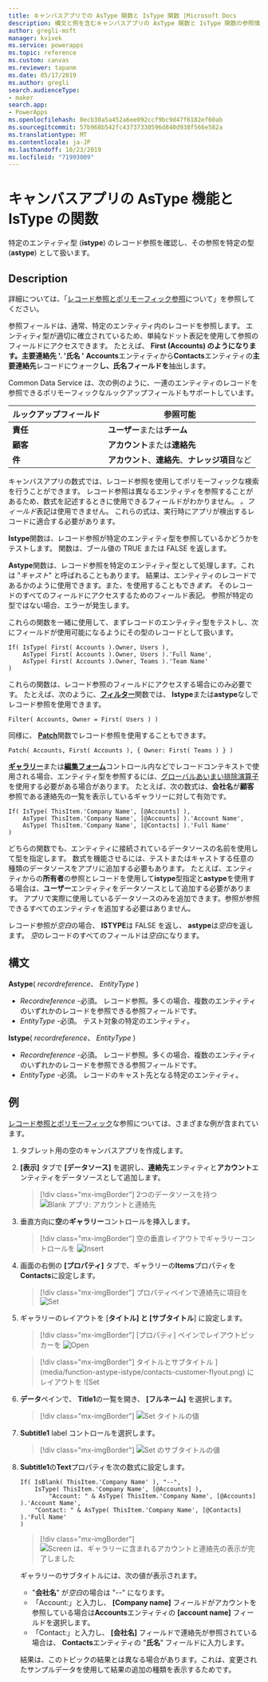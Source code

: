 ```yaml
---
title: キャンバスアプリでの AsType 関数と IsType 関数 |Microsoft Docs
description: 構文と例を含むキャンバスアプリの AsType 関数と IsType 関数の参照情報
author: gregli-msft
manager: kvivek
ms.service: powerapps
ms.topic: reference
ms.custom: canvas
ms.reviewer: tapanm
ms.date: 05/17/2019
ms.author: gregli
search.audienceType:
- maker
search.app:
- PowerApps
ms.openlocfilehash: 0ecb30a5a452a6ee092ccf9bc9d47f6182ef60ab
ms.sourcegitcommit: 57b968b542fc43737330596d840d938f566e582a
ms.translationtype: MT
ms.contentlocale: ja-JP
ms.lasthandoff: 10/23/2019
ms.locfileid: "71993009"
---
```

# <a name="astype-and-istype-functions-in-canvas-apps"></a>キャンバスアプリの AsType 機能と IsType の関数

特定のエンティティ型 (**istype**) のレコード参照を確認し、その参照を特定の型 (**astype**) として扱います。

## <a name="description"></a>Description

詳細については、「[レコード参照とポリモーフィック参照](../working-with-references.md)について」を参照してください。

参照フィールドは、通常、特定のエンティティ内のレコードを参照します。 エンティティ型が適切に確立されているため、単純なドット表記を使用して参照のフィールドにアクセスできます。 たとえば、 **First (Accounts) のようになります。主要連絡先 '. '氏名 '** **Accounts**エンティティから**Contacts**エンティティの**主要連絡先**レコードにウォーク**し、氏名フィールドを**抽出します。

Common Data Service は、次の例のように、一連のエンティティのレコードを参照できるポリモーフィックなルックアップフィールドもサポートしています。

| ルックアップフィールド | 参照可能 |
|--------------|--------------|
| **責任** | **ユーザー**または**チーム** |
| **顧客** | **アカウント**または**連絡先** |
| **件** | **アカウント**、**連絡先**、**ナレッジ項目**など |

<!--note from editor: Change "Knowledge Articles" to "Knowledge Base articles" if that is what is being referenced.   -->

キャンバスアプリの数式では、レコード参照を使用してポリモーフィックな検索を行うことができます。 レコード参照は異なるエンティティを参照することがあるため、数式を記述するときに使用できるフィールドがわかりません。 *。フィールド*表記は使用できません。 これらの式は、実行時にアプリが検出するレコードに適合する必要があります。

**Istype**関数は、レコード参照が特定のエンティティ型を参照しているかどうかをテストします。 関数は、ブール値の TRUE または FALSE を返します。

**Astype**関数は、レコード参照を特定のエンティティ型として処理します。これは "*キャスト*" と呼ばれることもあります。 結果は、エンティティのレコードであるかのように使用できます。また、を使用することもでき*ます。* そのレコードのすべてのフィールドにアクセスするためのフィールド表記。 参照が特定の型ではない場合、エラーが発生します。

これらの関数を一緒に使用して、まずレコードのエンティティ型をテストし、次にフィールドが使用可能になるようにその型のレコードとして扱います。

```powerapps-dot
If( IsType( First( Accounts ).Owner, Users ),
    AsType( First( Accounts ).Owner, Users ).'Full Name',
    AsType( First( Accounts ).Owner, Teams ).'Team Name'
)
```

これらの関数は、レコード参照のフィールドにアクセスする場合にのみ必要です。 たとえば、次のように、[**フィルター**](function-filter-lookup.md)関数では、 **Istype**または**astype**なしでレコード参照を使用できます。

```powerapps-dot
Filter( Accounts, Owner = First( Users ) )
```

同様に、 [**Patch**](function-patch.md)関数でレコード参照を使用することもできます。

```powerapps-dot
Patch( Accounts, First( Accounts ), { Owner: First( Teams ) } )
```  

[**ギャラリー**](../controls/control-gallery.md)または[**編集フォーム**](../controls/control-form-detail.md)コントロール内などでレコードコンテキストで使用される場合、エンティティ型を参照するには、[グローバルあいまい排除演算子](operators.md#disambiguation-operator)を使用する必要がある場合があります。 たとえば、次の数式は、**会社名**が**顧客**参照である連絡先の一覧を表示しているギャラリーに対して有効です。

```powerapps-dot
If( IsType( ThisItem.'Company Name', [@Accounts] ),
    AsType( ThisItem.'Company Name', [@Accounts] ).'Account Name',
    AsType( ThisItem.'Company Name', [@Contacts] ).'Full Name'
)
```

どちらの関数でも、エンティティに接続されているデータソースの名前を使用して型を指定します。 数式を機能させるには、テストまたはキャストする任意の種類のデータソースをアプリに追加する必要もあります。 たとえば、エンティティからの**所有者**の参照とレコードを使用して**istype**型指定と**astype**を使用する場合は、**ユーザー**エンティティをデータソースとして追加する必要があります。 アプリで実際に使用しているデータソースのみを追加できます。参照が参照できるすべてのエンティティを追加する必要はありません。

レコード参照が*空白*の場合、 **ISTYPE**は FALSE を返し、 **astype**は*空白*を返します。 *空*のレコードのすべてのフィールドは*空白*になります。

## <a name="syntax"></a>構文

**Astype**( *recordreference*、 *EntityType* )

- *Recordreference* -必須。 レコード参照。多くの場合、複数のエンティティのいずれかのレコードを参照できる参照フィールドです。
- *EntityType* -必須。 テスト対象の特定のエンティティ。

**Istype**( *recordreference*、 *EntityType* )

- *Recordreference* -必須。 レコード参照。多くの場合、複数のエンティティのいずれかのレコードを参照できる参照フィールドです。
- *EntityType* -必須。 レコードのキャスト先となる特定のエンティティ。

## <a name="example"></a>例

[レコード参照とポリモーフィック](../working-with-references.md)な参照については、さまざまな例が含まれています。

1. タブレット用の空のキャンバスアプリを作成します。

1. **[表示]** タブで **[データソース]** を選択し、**連絡先**エンティティと**アカウント**エンティティをデータソースとして追加します。
    > [!div class="mx-imgBorder"]
    > 2つのデータソースを持つ ![Blank アプリ: アカウントと連絡先 ](media/function-astype-istype/contacts-add-datasources.png)

1. 垂直方向に**空**の**ギャラリー**コントロールを挿入します。

    > [!div class="mx-imgBorder"]
    > 空の垂直レイアウトでギャラリーコントロールを ![Insert ](media/function-astype-istype/contacts-customer-gallery.png)

1. 画面の右側の **[プロパティ]** タブで、ギャラリーの**Items**プロパティを**Contacts**に設定します。

    > [!div class="mx-imgBorder"]
    > プロパティペインで連絡先に項目を ![Set ](media/function-astype-istype/contacts-customer-datasource.png)

1. ギャラリーのレイアウトを [**タイトル] と [サブタイトル**] に設定します。

    > [!div class="mx-imgBorder"]
    > [プロパティ] ペインでレイアウトピッカーを ![Open ](media/function-astype-istype/contacts-customer-layout.png)

    > [!div class="mx-imgBorder"]
    > タイトルとサブタイトル ](media/function-astype-istype/contacts-customer-flyout.png) にレイアウトを ![Set

1. **データ**ペインで、 **Title1**の一覧を開き、 **[フルネーム]** を選択します。

    > [!div class="mx-imgBorder"]
    > ![Set タイトルの値 ](media/function-astype-istype/contacts-customer-title.png)

1. **Subtitle1** label コントロールを選択します。

    > [!div class="mx-imgBorder"]
    > ![Set のサブタイトルの値 ](media/function-astype-istype/contacts-customer-subtitle.png)

1. **Subtitle1**の**Text**プロパティを次の数式に設定します。

    ```powerapps-dot
    If( IsBlank( ThisItem.'Company Name' ), "--",
        IsType( ThisItem.'Company Name', [@Accounts] ),
            "Account: " & AsType( ThisItem.'Company Name', [@Accounts] ).'Account Name',
        "Contact: " & AsType( ThisItem.'Company Name', [@Contacts] ).'Full Name'
    )
    ```

    > [!div class="mx-imgBorder"]
    > ![Screen は、ギャラリーに含まれるアカウントと連絡先の表示が完了しました ](media/function-astype-istype/contacts-customer-complete.png)

    ギャラリーのサブタイトルには、次の値が表示されます。
    - "**会社名**" が*空白*の場合は "--" になります。
    - 「Account:」と入力し、 **[Company name]** フィールドがアカウントを参照している場合は**Accounts**エンティティの **[account name]** フィールドを選択します。
    - 「Contact:」と入力し、 **[会社名]** フィールドで連絡先が参照されている場合は、 **Contacts**エンティティの "**氏名**" フィールドに入力します。

    結果は、このトピックの結果とは異なる場合があります。これは、変更されたサンプルデータを使用して結果の追加の種類を表示するためです。
